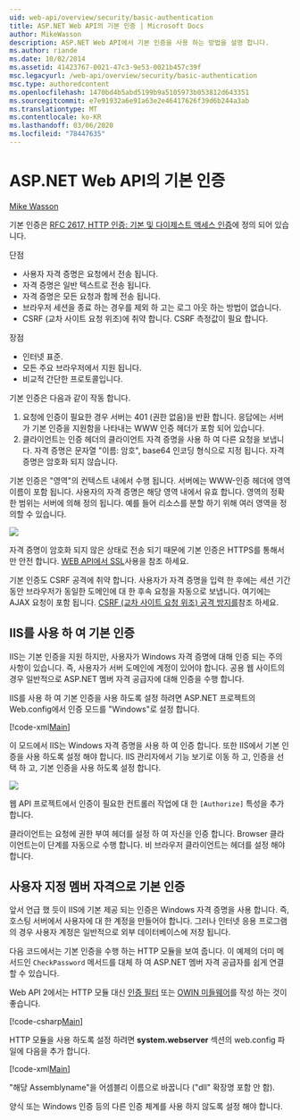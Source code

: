 ```yaml
---
uid: web-api/overview/security/basic-authentication
title: ASP.NET Web API의 기본 인증 | Microsoft Docs
author: MikeWasson
description: ASP.NET Web API에서 기본 인증을 사용 하는 방법을 설명 합니다.
ms.author: riande
ms.date: 10/02/2014
ms.assetid: 41423767-0021-47c3-9e53-0021b457c39f
msc.legacyurl: /web-api/overview/security/basic-authentication
msc.type: authoredcontent
ms.openlocfilehash: 1470bd4b5abd5199b9a5105973b053812d643351
ms.sourcegitcommit: e7e91932a6e91a63e2e46417626f39d6b244a3ab
ms.translationtype: MT
ms.contentlocale: ko-KR
ms.lasthandoff: 03/06/2020
ms.locfileid: "78447635"
---
```

# <a name="basic-authentication-in-aspnet-web-api"></a>ASP.NET Web API의 기본 인증

[Mike Wasson](https://github.com/MikeWasson)

기본 인증은 [RFC 2617, HTTP 인증: 기본 및 다이제스트 액세스 인증](http://www.ietf.org/rfc/rfc2617.txt)에 정의 되어 있습니다.

단점

- 사용자 자격 증명은 요청에서 전송 됩니다.
- 자격 증명은 일반 텍스트로 전송 됩니다.
- 자격 증명은 모든 요청과 함께 전송 됩니다.
- 브라우저 세션을 종료 하는 경우를 제외 하 고는 로그 아웃 하는 방법이 없습니다.
- CSRF (교차 사이트 요청 위조)에 취약 합니다. CSRF 측정값이 필요 합니다.

장점

- 인터넷 표준.
- 모든 주요 브라우저에서 지원 됩니다.
- 비교적 간단한 프로토콜입니다.

기본 인증은 다음과 같이 작동 합니다.

1. 요청에 인증이 필요한 경우 서버는 401 (권한 없음)을 반환 합니다. 응답에는 서버가 기본 인증을 지원함을 나타내는 WWW 인증 헤더가 포함 되어 있습니다.
2. 클라이언트는 인증 헤더의 클라이언트 자격 증명을 사용 하 여 다른 요청을 보냅니다. 자격 증명은 문자열 "이름: 암호", base64 인코딩 형식으로 지정 됩니다. 자격 증명은 암호화 되지 않습니다.

기본 인증은 "영역"의 컨텍스트 내에서 수행 됩니다. 서버에는 WWW-인증 헤더에 영역 이름이 포함 됩니다. 사용자의 자격 증명은 해당 영역 내에서 유효 합니다. 영역의 정확한 범위는 서버에 의해 정의 됩니다. 예를 들어 리소스를 분할 하기 위해 여러 영역을 정의할 수 있습니다.

![](basic-authentication/_static/image1.png)

자격 증명이 암호화 되지 않은 상태로 전송 되기 때문에 기본 인증은 HTTPS를 통해서만 안전 합니다. [WEB API에서 SSL](working-with-ssl-in-web-api.md)사용을 참조 하세요.

기본 인증도 CSRF 공격에 취약 합니다. 사용자가 자격 증명을 입력 한 후에는 세션 기간 동안 브라우저가 동일한 도메인에 대 한 후속 요청을 자동으로 보냅니다. 여기에는 AJAX 요청이 포함 됩니다. [CSRF (교차 사이트 요청 위조) 공격 방지를](preventing-cross-site-request-forgery-csrf-attacks.md)참조 하세요.

## <a name="basic-authentication-with-iis"></a>IIS를 사용 하 여 기본 인증

IIS는 기본 인증을 지원 하지만, 사용자가 Windows 자격 증명에 대해 인증 되는 주의 사항이 있습니다. 즉, 사용자가 서버 도메인에 계정이 있어야 합니다. 공용 웹 사이트의 경우 일반적으로 ASP.NET 멤버 자격 공급자에 대해 인증을 수행 합니다.

IIS를 사용 하 여 기본 인증을 사용 하도록 설정 하려면 ASP.NET 프로젝트의 Web.config에서 인증 모드를 "Windows"로 설정 합니다.

[!code-xml[Main](basic-authentication/samples/sample1.xml)]

이 모드에서 IIS는 Windows 자격 증명을 사용 하 여 인증 합니다. 또한 IIS에서 기본 인증을 사용 하도록 설정 해야 합니다. IIS 관리자에서 기능 보기로 이동 하 고, 인증을 선택 하 고, 기본 인증을 사용 하도록 설정 합니다.

![](basic-authentication/_static/image2.png)

웹 API 프로젝트에서 인증이 필요한 컨트롤러 작업에 대 한 `[Authorize]` 특성을 추가 합니다.

클라이언트는 요청에 권한 부여 헤더를 설정 하 여 자신을 인증 합니다. Browser 클라이언트는이 단계를 자동으로 수행 합니다. 비 브라우저 클라이언트는 헤더를 설정 해야 합니다.

## <a name="basic-authentication-with-custom-membership"></a>사용자 지정 멤버 자격으로 기본 인증

앞서 언급 했 듯이 IIS에 기본 제공 되는 인증은 Windows 자격 증명을 사용 합니다. 즉, 호스팅 서버에서 사용자에 대 한 계정을 만들어야 합니다. 그러나 인터넷 응용 프로그램의 경우 사용자 계정은 일반적으로 외부 데이터베이스에 저장 됩니다.

다음 코드에서는 기본 인증을 수행 하는 HTTP 모듈을 보여 줍니다. 이 예제의 더미 메서드인 `CheckPassword` 메서드를 대체 하 여 ASP.NET 멤버 자격 공급자를 쉽게 연결할 수 있습니다.

Web API 2에서는 HTTP 모듈 대신 [인증 필터](authentication-filters.md) 또는 [OWIN 미들웨어](../../../aspnet/overview/owin-and-katana/index.md)를 작성 하는 것이 좋습니다.

[!code-csharp[Main](basic-authentication/samples/sample2.cs)]

HTTP 모듈을 사용 하도록 설정 하려면 **system.webserver** 섹션의 web.config 파일에 다음을 추가 합니다.

[!code-xml[Main](basic-authentication/samples/sample3.xml?highlight=4)]

"해당 Assemblyname"을 어셈블리 이름으로 바꿉니다 ("dll" 확장명 포함 안 함).

양식 또는 Windows 인증 등의 다른 인증 체계를 사용 하지 않도록 설정 해야 합니다.

